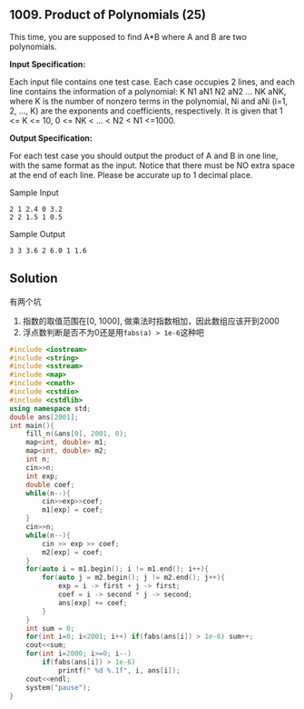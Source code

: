 ## 1009. Product of Polynomials (25)
This time, you are supposed to find A*B where A and B are two polynomials.

**Input Specification:**

Each input file contains one test case. Each case occupies 2 lines, and each line contains the information of a polynomial: K N1 aN1 N2 aN2 ... NK aNK, where K is the number of nonzero terms in the polynomial, Ni and aNi (i=1, 2, ..., K) are the exponents and coefficients, respectively. It is given that 1 <= K <= 10, 0 <= NK < ... < N2 < N1 <=1000.

**Output Specification:**

For each test case you should output the product of A and B in one line, with the same format as the input. Notice that there must be NO extra space at the end of each line. Please be accurate up to 1 decimal place.

Sample Input
```
2 1 2.4 0 3.2
2 2 1.5 1 0.5
```
Sample Output
```
3 3 3.6 2 6.0 1 1.6
```

## Solution
有两个坑
1. 指数的取值范围在[0, 1000], 做乘法时指数相加，因此数组应该开到2000
2. 浮点数判断是否不为0还是用`fabs(a) > 1e-6`这种吧
```C++
#include <iostream>
#include <string>
#include <sstream>
#include <map>
#include <cmath>
#include <cstdio>
#include <cstdlib>
using namespace std;
double ans[2001];
int main(){
	fill_n(&ans[0], 2001, 0);
	map<int, double> m1;
	map<int, double> m2;
	int n;
	cin>>n;
	int exp;
	double coef;
	while(n--){
		cin>>exp>>coef;
		m1[exp] = coef;
	}
	cin>>n;
	while(n--){
		cin >> exp >> coef;
		m2[exp] = coef;
	}
	for(auto i = m1.begin(); i != m1.end(); i++){
		for(auto j = m2.begin(); j != m2.end(); j++){
			exp = i -> first + j -> first;
			coef = i -> second * j -> second;
			ans[exp] += coef;
 		}
	}
	int sum = 0;
	for(int i=0; i<2001; i++) if(fabs(ans[i]) > 1e-6) sum++;
	cout<<sum;
	for(int i=2000; i>=0; i--)
		if(fabs(ans[i]) > 1e-6)
			printf(" %d %.1f", i, ans[i]);
	cout<<endl;
	system("pause");
}
```
